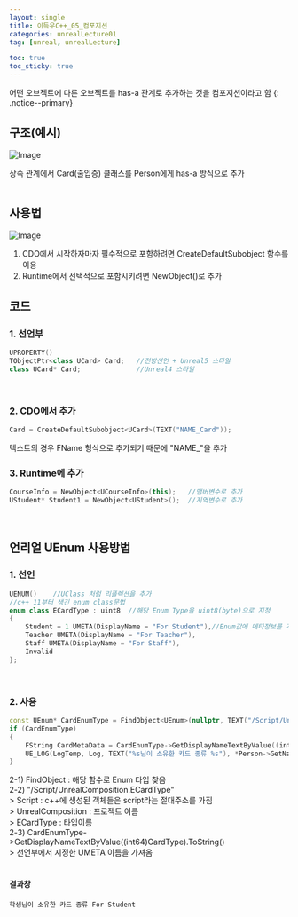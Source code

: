 ```yaml
---
layout: single
title: 이득우C++_05_컴포지션
categories: unrealLecture01
tag: [unreal, unrealLecture]

toc: true
toc_sticky: true
---
```

어떤 오브젝트에 다른 오브젝트를 has-a 관계로 추가하는 것을 컴포지션이라고 함
{: .notice--primary} 

## 구조(예시)
![Image](https://github.com/user-attachments/assets/81bc7e51-a9d2-475c-ab2e-81095a6b8aee)

상속 관계에서 Card(출입증) 클래스를 Person에게 has-a 방식으로 추가
   
      
## 사용법
![Image](https://github.com/user-attachments/assets/621de956-49ff-4fd9-a72d-ea5f60a9c1e6)

1. CDO에서 시작하자마자 필수적으로 포함하려면 CreateDefaultSubobject 함수를 이용
2. Runtime에서 선택적으로 포함시키려면 NewObject()로 추가
   

## 코드
### 1. 선언부
```cpp
UPROPERTY()
TObjectPtr<class UCard> Card;   //전방선언 + Unreal5 스타일
class UCard* Card;              //Unreal4 스타일
```
   
### 2. CDO에서 추가
```cpp
Card = CreateDefaultSubobject<UCard>(TEXT("NAME_Card"));
```
텍스트의 경우 FName 형식으로 추가되기 때문에 "NAME_"을 추가
   
### 3. Runtime에 추가
```cpp
CourseInfo = NewObject<UCourseInfo>(this);   //맴버변수로 추가
UStudent* Student1 = NewObject<UStudent>();  //지역변수로 추가
```
   
   
## 언리얼 UEnum 사용방법
### 1. 선언
```cpp
UENUM()    //UClass 처럼 리플렉션을 추가
//c++ 11부터 생긴 enum class문법
enum class ECardType : uint8  //해당 Enum Type을 uint8(byte)으로 지정
{
	Student = 1 UMETA(DisplayName = "For Student"),//Enum값에 메타정보를 지정할 수 있다
	Teacher UMETA(DisplayName = "For Teacher"),
	Staff UMETA(DisplayName = "For Staff"),
	Invalid
};
```
   
### 2. 사용
```cpp
const UEnum* CardEnumType = FindObject<UEnum>(nullptr, TEXT("/Script/UnrealComposition.ECardType"));
if (CardEnumType)
{
	FString CardMetaData = CardEnumType->GetDisplayNameTextByValue((int64)CardType).ToString();
	UE_LOG(LogTemp, Log, TEXT("%s님이 소유한 카드 종류 %s"), *Person->GetName(), *CardMetaData);
}
```
2-1) FindObject : 해당 함수로 Enum 타입 찾음<br>
2-2) "/Script/UnrealComposition.ECardType"<br>
	> Script : c++에 생성된 객체들은 script라는 절대주소를 가짐<br>
	> UnrealComposition : 프로젝트 이름<br>
	> ECardType : 타입이름<br>
2-3) CardEnumType->GetDisplayNameTextByValue((int64)CardType).ToString()<br>
	> 선언부에서 지정한 UMETA 이름을 가져옴<br>
   
#### 결과창
```
학생님이 소유한 카드 종류 For Student
```
